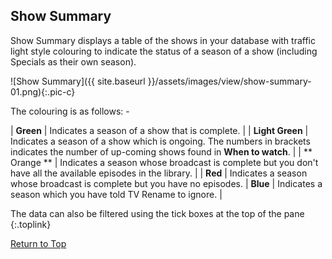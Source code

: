 <!-- START SHOW SUMMARY GRID ----------------- -->
## Show Summary

Show Summary displays a table of the shows in your database with traffic light style colouring to indicate the status of a season of a show (including Specials as their own season).

![Show Summary]({{ site.baseurl }}/assets/images/view/show-summary-01.png){:.pic-c}

The colouring is as follows: -

| **Green** | Indicates a season of a show that is complete. |
| **Light Green** | Indicates a season of a show which is ongoing. The numbers in brackets indicates the number of up-coming shows found in **When to watch**. |
| ** Orange ** | Indicates a season whose broadcast is complete but you don't have all the available episodes in the library. |
| **Red** | Indicates a season whose broadcast is complete but you have no episodes.
| **Blue** | Indicates a season which you have told TV&nbsp;Rename to ignore. |

 The data can also be filtered using the tick boxes at the top of the pane
{:.toplink}

[Return to Top]()
<!-- END SHOW SUMMARY ------------------------ -->
